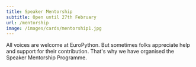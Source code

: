 ```yaml
---
title: Speaker Mentorship
subtitle: Open until 27th February
url: /mentorship
image: /images/cards/mentorship1.jpg
---
```

All voices are welcome at EuroPython. But sometimes folks appreciate help and
support for their contribution. That's why we have organised the Speaker
Mentorship Programme.
